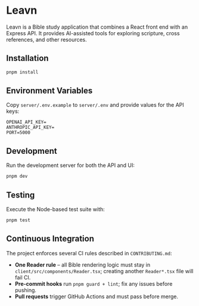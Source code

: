 # Leavn

Leavn is a Bible study application that combines a React front end with an Express API. It provides AI-assisted tools for exploring scripture, cross references, and other resources.

## Installation

```bash
pnpm install
```

## Environment Variables

Copy `server/.env.example` to `server/.env` and provide values for the API keys:

```env
OPENAI_API_KEY=
ANTHROPIC_API_KEY=
PORT=5000
```

## Development

Run the development server for both the API and UI:

```bash
pnpm dev
```

## Testing

Execute the Node-based test suite with:

```bash
pnpm test
```

## Continuous Integration

The project enforces several CI rules described in `CONTRIBUTING.md`:

- **One Reader rule** – all Bible rendering logic must stay in `client/src/components/Reader.tsx`; creating another `Reader*.tsx` file will fail CI.
- **Pre-commit hooks** run `pnpm guard + lint`; fix any issues before pushing.
- **Pull requests** trigger GitHub Actions and must pass before merge.

